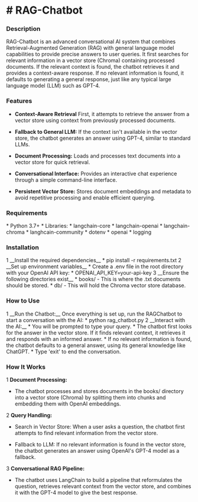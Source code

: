 <h1> # RAG-Chatbot</h1>
<h3>Description </h3>
RAG-Chatbot is an advanced conversational AI system that combines Retrieval-Augmented Generation (RAG) with general language model capabilities to provide precise answers to user queries. It first searches for relevant information in a vector store (Chroma) containing processed documents. If the relevant context is found, the chatbot retrieves it and provides a context-aware response. If no relevant information is found, it defaults to generating a general response, just like any typical large language model (LLM) such as GPT-4.

<h3> Features </h3>

* __Context-Aware Retrieval__ First, it attempts to retrieve the answer from a vector store using context from previously processed documents.

* __Fallback to General LLM:__ If the context isn't available in the vector store, the chatbot generates an answer using GPT-4, similar to standard LLMs.

* __Document Processing:__ Loads and processes text documents into a vector store for quick retrieval.

* __Conversational Interface:__ Provides an interactive chat experience through a simple command-line interface.

* __Persistent Vector Store:__ Stores document embeddings and metadata to avoid repetitive processing and enable efficient querying.

<h3> Requirements</h3>
* Python 3.7+
* Libraries:
* langchain-core
* langchain-openai
* langchain-chroma
* langhcain-community
* dotenv
* openai
* logging

<h3>Installation</h3>
1 __Install the required dependencies__
  * pip install -r requirements.txt
2 __Set up environment variables__
  * Create a .env file in the root directory with your OpenAI API key:
  * OPENAI_API_KEY=your-api-key
3 __Ensure the following directories exist__
 * books/ - This is where the .txt documents should be stored.
 * db/ - This will hold the Chroma vector store database.
<h3>How to Use </h3>
1 __Run the Chatbot:__ Once everything is set up, run the RAGChatbot to start a conversation with the AI:
 * python rag_chatbot.py
2 __Interact with the AI:__
 * You will be prompted to type your query.
 * The chatbot first looks for the answer in the vector store. If it finds relevant context, it retrieves it and responds with an informed answer.
 * If no relevant information is found, the chatbot defaults to a general answer, using its general knowledge like ChatGPT.
 * Type 'exit' to end the conversation.

<h3> How It Works </h3>

1 __Document Processing:__
 * The chatbot processes and stores documents in the books/ directory into a vector store (Chroma) by splitting them into chunks and embedding them with OpenAI embeddings.
   
2 __Query Handling:__

 * Search in Vector Store: When a user asks a question, the chatbot first attempts to find relevant information from the vector store.

 * Fallback to LLM: If no relevant information is found in the vector store, the chatbot generates an answer using OpenAI's GPT-4 model as a fallback.

3 __Conversational RAG Pipeline:__

 * The chatbot uses LangChain to build a pipeline that reformulates the question, retrieves relevant context from the vector store, and combines it with the GPT-4 model to give the best response.



